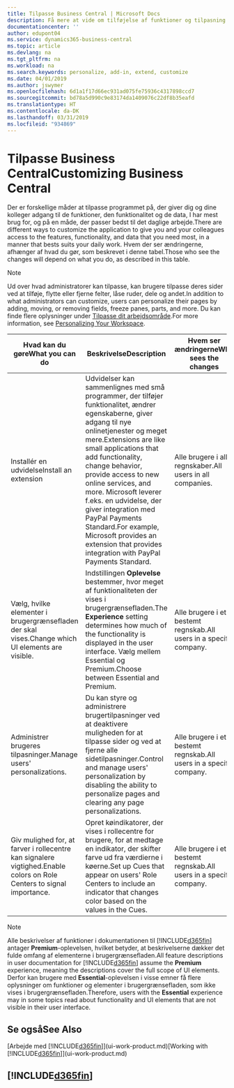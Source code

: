 ```yaml
---
title: Tilpasse Business Central | Microsoft Docs
description: Få mere at vide om tilføjelse af funktioner og tilpasning af Business Central.
documentationcenter: ''
author: edupont04
ms.service: dynamics365-business-central
ms.topic: article
ms.devlang: na
ms.tgt_pltfrm: na
ms.workload: na
ms.search.keywords: personalize, add-in, extend, customize
ms.date: 04/01/2019
ms.author: jswymer
ms.openlocfilehash: 6d1a1f17d66ec931ad075fe75936c4317898ccd7
ms.sourcegitcommit: bd78a5d990c9e83174da1409076c22df8b35eafd
ms.translationtype: HT
ms.contentlocale: da-DK
ms.lasthandoff: 03/31/2019
ms.locfileid: "934869"
---
```

# <a name="customizing-business-central"></a><span data-ttu-id="cc516-103">Tilpasse Business Central</span><span class="sxs-lookup"><span data-stu-id="cc516-103">Customizing Business Central</span></span>
<span data-ttu-id="cc516-104">Der er forskellige måder at tilpasse programmet på, der giver dig og dine kolleger adgang til de funktioner, den funktionalitet og de data, I har mest brug for, og på en måde, der passer bedst til det daglige arbejde.</span><span class="sxs-lookup"><span data-stu-id="cc516-104">There are different ways to customize the application to give you and your colleagues access to the features, functionality, and data that you need most, in a manner that bests suits your daily work.</span></span> <span data-ttu-id="cc516-105">Hvem der ser ændringerne, afhænger af hvad du gør, som beskrevet i denne tabel.</span><span class="sxs-lookup"><span data-stu-id="cc516-105">Those who see the changes will depend on what you do, as described in this table.</span></span>

> [!NOTE]
> <span data-ttu-id="cc516-106">Ud over hvad administratorer kan tilpasse, kan brugere tilpasse deres sider ved at tilføje, flytte eller fjerne felter, låse ruder, dele og andet.</span><span class="sxs-lookup"><span data-stu-id="cc516-106">In addition to what administrators can customize, users can personalize their pages by adding, moving, or removing fields, freeze panes, parts, and more.</span></span> <span data-ttu-id="cc516-107">Du kan finde flere oplysninger under [Tilpasse dit arbejdsområde](ui-personalization-user.md).</span><span class="sxs-lookup"><span data-stu-id="cc516-107">For more information, see [Personalizing Your Workspace](ui-personalization-user.md).</span></span>

| <span data-ttu-id="cc516-108">Hvad kan du gøre</span><span class="sxs-lookup"><span data-stu-id="cc516-108">What you can do</span></span>    |  <span data-ttu-id="cc516-109">Beskrivelse</span><span class="sxs-lookup"><span data-stu-id="cc516-109">Description</span></span>  |  <span data-ttu-id="cc516-110">Hvem ser ændringerne</span><span class="sxs-lookup"><span data-stu-id="cc516-110">Who sees the changes</span></span>  |  <span data-ttu-id="cc516-111">Flere oplysninger</span><span class="sxs-lookup"><span data-stu-id="cc516-111">More information</span></span>  |
|-----|---------------|---------|-------|
|<span data-ttu-id="cc516-112">Installér en udvidelse</span><span class="sxs-lookup"><span data-stu-id="cc516-112">Install an extension</span></span>|<span data-ttu-id="cc516-113">Udvidelser kan sammenlignes med små programmer, der tilføjer funktionalitet, ændrer egenskaberne, giver adgang til nye onlinetjenester og meget mere.</span><span class="sxs-lookup"><span data-stu-id="cc516-113">Extensions are like small applications that add functionality, change behavior, provide access to new online services, and more.</span></span> <span data-ttu-id="cc516-114">Microsoft leverer f.eks. en udvidelse, der giver integration med PayPal Payments Standard.</span><span class="sxs-lookup"><span data-stu-id="cc516-114">For example, Microsoft provides an extension that provides integration with PayPal Payments Standard.</span></span>|<span data-ttu-id="cc516-115">Alle brugere i alle regnskaber.</span><span class="sxs-lookup"><span data-stu-id="cc516-115">All users in all companies.</span></span>|[<span data-ttu-id="cc516-116">Tilpasse ved hjælp af udvidelser</span><span class="sxs-lookup"><span data-stu-id="cc516-116">Customizing Using Extensions</span></span>](ui-extensions.md)|
|<span data-ttu-id="cc516-117">Vælg, hvilke elementer i brugergrænsefladen der skal vises.</span><span class="sxs-lookup"><span data-stu-id="cc516-117">Change which UI elements are visible.</span></span>|<span data-ttu-id="cc516-118">Indstillingen **Oplevelse** bestemmer, hvor meget af funktionaliteten der vises i brugergrænsefladen.</span><span class="sxs-lookup"><span data-stu-id="cc516-118">The **Experience** setting determines how much of the functionality is displayed in the user interface.</span></span> <span data-ttu-id="cc516-119">Vælg mellem Essential og Premium.</span><span class="sxs-lookup"><span data-stu-id="cc516-119">Choose between Essential and Premium.</span></span>|<span data-ttu-id="cc516-120">Alle brugere i et bestemt regnskab.</span><span class="sxs-lookup"><span data-stu-id="cc516-120">All users in a specific company.</span></span>|[<span data-ttu-id="cc516-121">Ændre, hvilke funktioner der vises</span><span class="sxs-lookup"><span data-stu-id="cc516-121">Changing Which Features are Displayed</span></span>](ui-experiences.md)|
|<span data-ttu-id="cc516-122">Administrer brugeres tilpasninger.</span><span class="sxs-lookup"><span data-stu-id="cc516-122">Manage users' personalizations.</span></span>|<span data-ttu-id="cc516-123">Du kan styre og administrere brugertilpasninger ved at deaktivere muligheden for at tilpasse sider og ved at fjerne alle sidetilpasninger.</span><span class="sxs-lookup"><span data-stu-id="cc516-123">Control and manage users' personalization by disabling the ability to personalize pages and clearing any page personalizations.</span></span>|<span data-ttu-id="cc516-124">Alle brugere i et bestemt regnskab.</span><span class="sxs-lookup"><span data-stu-id="cc516-124">All users in a specific company.</span></span>|[<span data-ttu-id="cc516-125">Administrere tilpasning som administrator</span><span class="sxs-lookup"><span data-stu-id="cc516-125">Managing Personalization as an Administrator</span></span>](ui-personalization-manage.md)|
|<span data-ttu-id="cc516-126">Giv mulighed for, at farver i rollecentre kan signalere vigtighed.</span><span class="sxs-lookup"><span data-stu-id="cc516-126">Enable colors on Role Centers to signal importance.</span></span>|<span data-ttu-id="cc516-127">Opret køindikatorer, der vises i rollecentre for brugere, for at medtage en indikator, der skifter farve ud fra værdierne i køerne.</span><span class="sxs-lookup"><span data-stu-id="cc516-127">Set up Cues that appear on users' Role Centers to include an indicator that changes color based on the values in the Cues.</span></span>|<span data-ttu-id="cc516-128">Alle brugere i et bestemt regnskab.</span><span class="sxs-lookup"><span data-stu-id="cc516-128">All users in a specific company.</span></span>|[<span data-ttu-id="cc516-129">Oprette en farvet indikator på køindikatorer</span><span class="sxs-lookup"><span data-stu-id="cc516-129">Setting Up a Colored Indicator on Cues</span></span>](admin-how-set-up-colored-indicator-on-cues.md)|

> [!NOTE]
> <span data-ttu-id="cc516-130">Alle beskrivelser af funktioner i dokumentationen til [!INCLUDE[d365fin](includes/d365fin_md.md)] antager **Premium**-oplevelsen, hvilket betyder, at beskrivelserne dækker det fulde omfang af elementerne i brugergrænsefladen.</span><span class="sxs-lookup"><span data-stu-id="cc516-130">All feature descriptions in user documentation for [!INCLUDE[d365fin](includes/d365fin_md.md)] assume the **Premium** experience, meaning the descriptions cover the full scope of UI elements.</span></span> <span data-ttu-id="cc516-131">Derfor kan brugere med **Essential**-oplevelsen i visse emner få flere oplysninger om funktioner og elementer i brugergrænsefladen, som ikke vises i brugergrænsefladen.</span><span class="sxs-lookup"><span data-stu-id="cc516-131">Therefore, users with the **Essential** experience may in some topics read about functionality and UI elements that are not visible in their user interface.</span></span>

## <a name="see-also"></a><span data-ttu-id="cc516-132">Se også</span><span class="sxs-lookup"><span data-stu-id="cc516-132">See Also</span></span>
<span data-ttu-id="cc516-133">[Arbejde med [!INCLUDE[d365fin](includes/d365fin_md.md)]](ui-work-product.md)</span><span class="sxs-lookup"><span data-stu-id="cc516-133">[Working with [!INCLUDE[d365fin](includes/d365fin_md.md)]](ui-work-product.md)</span></span>  

## [!INCLUDE[d365fin](includes/free_trial_md.md)]  
